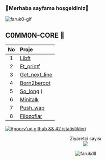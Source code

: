 ### 🦠Merhaba sayfama hoşgeldiniz🦠

![faruk0-gif](faruk0.gif)
<!--
![faruk2-gif](faruk2.gif)
![faruk3-gif](faruk3.gif)
-->
<!--
--------------------------
-->

## C0MM0N-CORE 🦠
| No | Proje|
| :-: | :-------------------------------------------- |
| 1 | [Libft](../../../Common-Core/tree/main/Libft) |
| 2 | [Ft_printf](../../../Common-Core/tree/main/ft_printf)|
| 3 | [Get_next_line](../../../Common-Core/tree/main/get_next_line) | 
| 4 | [Born2beroot](../../../Common-Core/tree/main/Born2beroot) |
| 5 | [So_long](../../../Common-Core/tree/main/So_long) ) |
| 6 | [Minitalk](../../../Common-Core/tree/main/Minitalk) |
| 7 | [Push_wap](../../../Common-Core/tree/main/Push_swap) |
| 8 | [Filozoflar](../../../Common-Core/tree/main/Filozoflar )


<!--
[![Apoorv'un github && 42 istatistikleri](https://github-readme-stats-sigma-five.vercel.app/api?username=farukdll&show_icons=github&theme=vision-friendly-dark)](https://github.com/farukdll)
-->

[![Apoorv'un github && 42 istatistikleri](https://github-readme-stats-sigma-five.vercel.app/api/top-langs/?username=farukdll&layout=compact&theme=vision-friendly-dark)](https://github.com/farukdll)



<p align="center"> Ziyaretçi sayısı <br> <img src="https://profile-counter.glitch.me/farukdll/count.svg"/> </p>
<p align="center"> <img src="https://komarev.com/ghpvc/?username=farukdll&label=Profile%20views&color=FF0000&style=flat" alt="farukdll" /> </p>


<!--
<br/>  
<div hizalama="merkez">
<img src="https://komarev.com/ghpvc/?username=farukdll&&style=flat-square" align="center" />
</div>  
<br/>
--!>


<!--
![Ziyaretçi Rozeti](https://visitor-badge.laobi.icu/badge?page_id=farukdll.farukdll)
-->

<!--
<p><img align="left" src="https://github-readme-stats.vercel.app/api/top-langs?username=farukdll&show_icons=true&locale=en&layout=compact" alt="farukdll" /></p>

[![Apoorv'un github && 42 istatistikleri](https://github-readme-stats.vercel.app/api?username=farukdll&cardType=github&theme=vision-friendly-dark)](https://github.com/farukdll)

[![Apoorv'un github && 42 istatistikleri](https://github-readme-stats.vercel.app/api?username=farukdll&cardType=github&theme=outrun)](https://github.com/farukdll)

[![Apoorv'un github && 42 istatistikleri](https://github-readme-stats.vercel.app/api?username=farukdll&cardType=github&theme=great-gatsby)](https://github.com/farukdll)
-->

